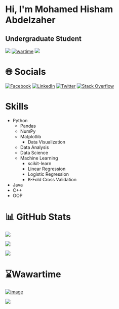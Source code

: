 # Hi, I'm Mohamed Hisham Abdelzaher
## Undergraduate Student

[![](https://visitcount.itsvg.in/api?id=MH0386&label=Profile%20Views&color=12&icon=0&pretty=true)](https://visitcount.itsvg.in/analytics/MH0386)
[![wartime](https://wakatime.com/badge/user/e4d8d817-59ad-4a5a-8eb5-e35ff92d6626.svg)](https://wakatime.com/@MH0386)
[![](https://www.codewars.com/users/MH0386/badges/micro)](https://www.codewars.com/users/MH0386)

# 🌐 Socials

[![Facebook](https://img.shields.io/badge/Facebook-%231877F2.svg?logo=Facebook&logoColor=white)](https://facebook.com/MH0386)
[![LinkedIn](https://img.shields.io/badge/LinkedIn-%230077B5.svg?logo=linkedin&logoColor=white)](https://linkedin.com/in/MH0386)
[![Twitter](https://img.shields.io/badge/Twitter-%231DA1F2.svg?logo=Twitter&logoColor=white)](https://twitter.com/MH0386)
[![Stack Overflow](https://img.shields.io/badge/-Stackoverflow-FE7A16?logo=stack-overflow&logoColor=white)](https://stackoverflow.com/users/16603670)

# Skills 

- Python
  - Pandas
  - NumPy
  - Matplotlib
    - Data Visualization 
  - Data Analysis
  - Data Science
  - Machine Learning
    - scikit-learn
    - Linear Regression
    - Logistic Regression
    - K-Fold Cross Validation  
- Java
- C++
- OOP

# 📊 GitHub Stats

![](https://github-readme-stats.vercel.app/api?username=MH0386&theme=dark&hide_border=true&include_all_commits=true&count_private=true)

![](https://github-readme-streak-stats.herokuapp.com/?user=MH0386&theme=dark&hide_border=true)

![](https://github-readme-stats.vercel.app/api/top-langs/?username=MH0386&theme=dark&hide_border=true&include_all_commits=true&count_private=true&layout=compact)

# ⌛Wawartime

[![image](https://wakatime.com/share/@MH0386/a4a70624-a962-4d26-a403-7dba16508b33.svg)](https://wakatime.com/@MH0386)

[![](https://github-readme-stats.vercel.app/api/wakatime?username=MH0386&theme=dark&hide_border=true)](https://wakatime.com/@MH0386)
